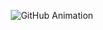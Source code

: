 <p align="center">
  <img src="https://github.com/USERNAME/USERNAME/blob/main/banner.gif?raw=true" alt="GitHub Animation">
</p>
